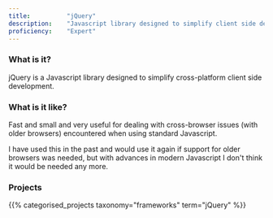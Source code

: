 ```yaml
---
title: 			"jQuery"
description: 	"Javascript library designed to simplify client side development."
proficiency:	"Expert"
---
```


### What is it?
jQuery is a Javascript library designed to simplify cross-platform client side development.

### What is it like?
Fast and small and very useful for dealing with cross-browser issues (with older browsers) encountered when using standard Javascript. 

I have used this in the past and would use it again if support for older browsers was needed, but with advances in modern Javascript I don't think it would be needed any more.

### Projects
{{% categorised_projects taxonomy="frameworks" term="jQuery" %}}
